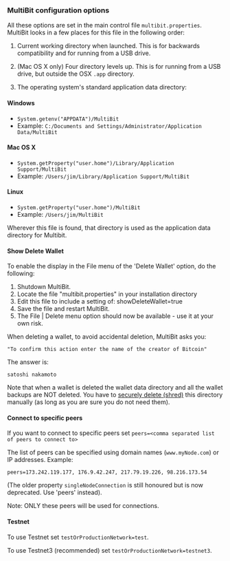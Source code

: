 ### MultiBit configuration options

All these options are set in the main control file `multibit.properties`. MultiBit looks in a few places for this file in the following order:

1. Current working directory when launched. This is for backwards compatibility and for running from a USB drive.

2. (Mac OS X only) Four directory levels up. This is for running from a USB drive, but outside the OSX `.app` directory.
 
3. The operating system's standard application data directory:

#### Windows

* `System.getenv("APPDATA")/MultiBit`
* Example: `C:/Documents and Settings/Administrator/Application Data/MultiBit`

#### Mac OS X

* `System.getProperty("user.home")/Library/Application Support/MultiBit`
* Example: `/Users/jim/Library/Application Support/MultiBit`

#### Linux

* `System.getProperty("user.home")/MultiBit`
* Example: `/Users/jim/MultiBit`

Wherever this file is found, that directory is used as the application data directory for Multibit.

#### Show Delete Wallet

To enable the display in the File menu of the 'Delete Wallet' option, do the following:
1. Shutdown MultiBit.
2. Locate the file "multibit.properties" in your installation directory
3. Edit this file to include a setting of: showDeleteWallet=true
4. Save the file and restart MultiBit.
5. The File | Delete menu option should now be available - use it at your own risk.

When deleting a wallet, to avoid accidental deletion, MultiBit asks you:
```
"To confirm this action enter the name of the creator of Bitcoin"
```
The answer is:
```
satoshi nakamoto
```

Note that when a wallet is deleted the wallet data directory and all the wallet backups are NOT deleted.
You have to [securely delete (shred)](http://superuser.com/questions/86824/how-to-secure-delete-file-or-folder-in-windows) this directory manually (as long as you are sure you do not
need them). 

#### Connect to specific peers

If you want to connect to specific peers set `peers=<comma separated list of peers to connect to>`

The list of peers can be specified using domain names (`www.myNode.com`) or IP addresses. Example:

```
peers=173.242.119.177, 176.9.42.247, 217.79.19.226, 98.216.173.54
```

(The older property `singleNodeConnection` is still honoured but is now deprecated. Use 'peers' instead).

Note: ONLY these peers will be used for connections.

#### Testnet

To use Testnet set `testOrProductionNetwork=test`.

To use Testnet3 (recommended) set `testOrProductionNetwork=testnet3`.
